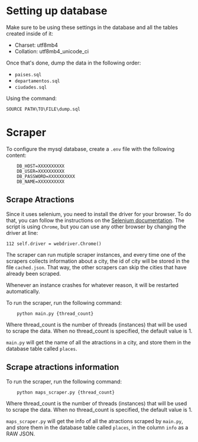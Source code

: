 # Setting up database

Make sure to be using these settings in the database and all the tables created inside of it:

-   Charset: utf8mb4
-   Collation: utf8mb4_unicode_ci

Once that's done, dump the data in the following order:

-   `paises.sql`
-   `departamentos.sql`
-   `ciudades.sql`

Using the command:

```
SOURCE PATH\TO\FILE\dump.sql
```

# Scraper

To configure the mysql database, create a `.env` file with the following content:

```
    DB_HOST=XXXXXXXXXX
    DB_USER=XXXXXXXXXX
    DB_PASSWORD=XXXXXXXXXX
    DB_NAME=XXXXXXXXXX
```

## Scrape Atractions

Since it uses selenium, you need to install the driver for your browser. To do that, you can follow the instructions on the [Selenium documentation](https://selenium-python.readthedocs.io/installation.html#drivers).
The script is using `Chrome`, but you can use any other browser by changing the driver at line:

```
112 self.driver = webdriver.Chrome()
```

The scraper can run mutiple scraper instances, and every time one of the scrapers collects information about a city, the id of city will be stored in the file `cached.json`.
That way, the other scrapers can skip the cities that have already been scraped.

Whenever an instance crashes for whatever reason, it will be restarted automatically.

To run the scraper, run the following command:

```
    python main.py {thread_count}
```

Where thread_count is the number of threads (instances) that will be used to scrape the data.
When no thread_count is specified, the default value is 1.

`main.py` will get the name of all the atractions in a city, and store them in the database table called `places`.

## Scrape atractions information

To run the scraper, run the following command:

```
    python maps_scraper.py {thread_count}
```

Where thread_count is the number of threads (instances) that will be used to scrape the data.
When no thread_count is specified, the default value is 1.

`maps_scraper.py` will get the info of all the atractions scraped by `main.py`, and store them in the database table called `places`, in the column `info` as a RAW JSON.
